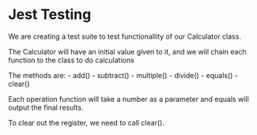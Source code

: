 # Jest Testing

We are creating a test suite to test functionallity of our Calculator class.

The Calculator will have an initial value given to it, and we will chain each function to the class to do calculations

The methods are:
	- add()
	- subtract()
	- multiple()
	- divide()
	- equals()
	- clear()
	
Each operation function will take a number as a parameter and equals will output the final results.

To clear out the register, we need to call clear().
